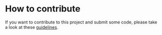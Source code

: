 # How to contribute

If you want to contribute to this project and submit some code, please take a look at these [guidelines](https://github.com/sebthebert/Perl_Guidelines).

